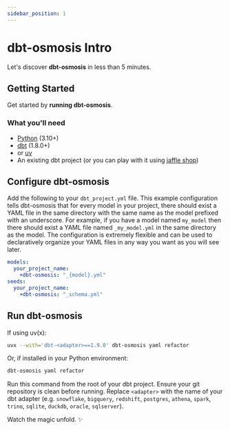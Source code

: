 ```yaml
---
sidebar_position: 1
---
```

# dbt-osmosis Intro

Let's discover **dbt-osmosis** in less than 5 minutes.

## Getting Started

Get started by **running dbt-osmosis**.

### What you'll need

- [Python](https://www.python.org/downloads/) (3.10+)
- [dbt](https://docs.getdbt.com/docs/core/installation) (1.8.0+)
- or [uv](https://docs.astral.sh/uv/getting-started/installation/#standalone-installer)
- An existing dbt project (or you can play with it using [jaffle shop](https://github.com/dbt-labs/jaffle_shop_duckdb))

## Configure dbt-osmosis

Add the following to your `dbt_project.yml` file. This example configuration tells dbt-osmosis that for every model in your project, there should exist a YAML file in the same directory with the same name as the model prefixed with an underscore. For example, if you have a model named `my_model` then there should exist a YAML file named `_my_model.yml` in the same directory as the model. The configuration is extremely flexible and can be used to declaratively organize your YAML files in any way you want as you will see later.

```yaml title="dbt_project.yml"
models:
  your_project_name:
    +dbt-osmosis: "_{model}.yml"
seeds:
  your_project_name:
    +dbt-osmosis: "_schema.yml"
```

## Run dbt-osmosis

If using uv(x):

```bash
uvx --with='dbt-<adapter>==1.9.0' dbt-osmosis yaml refactor
```

Or, if installed in your Python environment:

```bash
dbt-osmosis yaml refactor
```

Run this command from the root of your dbt project. Ensure your git repository is clean before running. Replace `<adapter>` with the name of your dbt adapter (e.g. `snowflake`, `bigquery`, `redshift`, `postgres`, `athena`, `spark`, `trino`, `sqlite`, `duckdb`, `oracle`, `sqlserver`).

Watch the magic unfold. ✨
